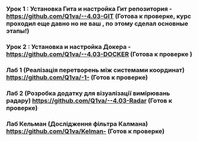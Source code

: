 ### Урок 1 : Установка Гита и настройка Гит репозитория - https://github.com/Q1va/--4.03-GIT (Готова к проверке, курс проходил еще давно но не ваш , по этому сделал основные этапы!)
### Урок 2 : Установка и настройка Докера - https://github.com/Q1va/--4.03-DOCKER (Готова к проверке )

### Лаб 1 (Реалізація перетворень між системами координат) https://github.com/Q1va/-1- (Готов к проверке)


### Лаб 2 (Розробка додатку для візуалізації вимірювань радару) https://github.com/Q1va/--4.03-Radar (Готов к проверке)

### Лаб Кельман (Дослідження фільтра Калмана) https://github.com/Q1va/Kelman- (Готов к проверке)
